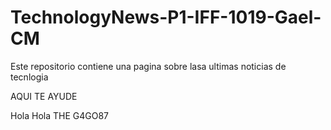 # TechnologyNews-P1-IFF-1019-Gael-CM
Este repositorio contiene una pagina sobre lasa ultimas noticias de tecnlogia 

AQUI TE AYUDE 

Hola Hola THE G4GO87